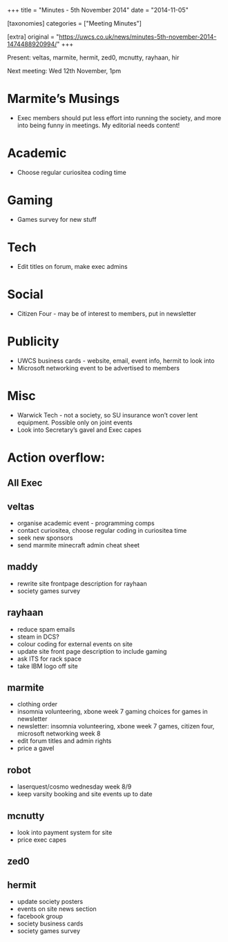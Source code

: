 +++
title = "Minutes - 5th November 2014"
date = "2014-11-05"

[taxonomies]
categories = ["Meeting Minutes"]

[extra]
original = "https://uwcs.co.uk/news/minutes-5th-november-2014-1474488920994/"
+++

Present: veltas, marmite, hermit, zed0, mcnutty, rayhaan, hir

Next meeting: Wed 12th November, 1pm

# Marmite’s Musings

  - Exec members should put less effort into running the society, and more into being funny in meetings. My editorial needs content\!

# Academic

  - Choose regular curiositea coding time

# Gaming

  - Games survey for new stuff

# Tech

  - Edit titles on forum, make exec admins

# Social

  - Citizen Four - may be of interest to members, put in newsletter

# Publicity

  - UWCS business cards - website, email, event info, hermit to look into
  - Microsoft networking event to be advertised to members

# Misc

  - Warwick Tech - not a society, so SU insurance won’t cover lent equipment. Possible only on joint events
  - Look into Secretary’s gavel and Exec capes

# Action overflow:

## All Exec

## veltas

  - organise academic event - programming comps
  - contact curiositea, choose regular coding in curiositea time
  - seek new sponsors
  - send marmite minecraft admin cheat sheet

## maddy

  - rewrite site frontpage description for rayhaan
  - society games survey

## rayhaan

  - reduce spam emails
  - steam in DCS?
  - colour coding for external events on site
  - update site front page description to include gaming
  - ask ITS for rack space
  - take IBM logo off site

## marmite

  - clothing order
  - insomnia volunteering, xbone week 7 gaming choices for games in newsletter
  - newsletter: insomnia volunteering, xbone week 7 games, citizen four, microsoft networking week 8
  - edit forum titles and admin rights
  - price a gavel

## robot

  - laserquest/cosmo wednesday week 8/9
  - keep varsity booking and site events up to date

## mcnutty

  - look into payment system for site
  - price exec capes

## zed0

## hermit

  - update society posters
  - events on site news section
  - facebook group
  - society business cards
  - society games survey
